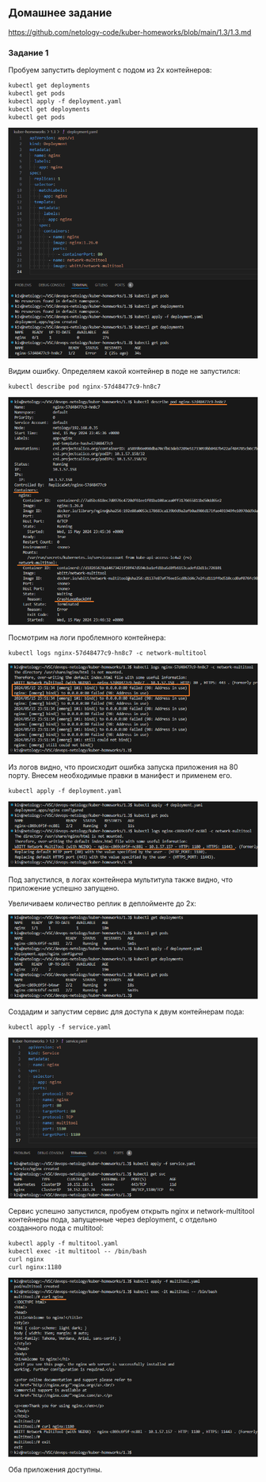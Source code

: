 ## Домашнее задание

https://github.com/netology-code/kuber-homeworks/blob/main/1.3/1.3.md


### Задание 1

Пробуем запустить deployment с подом из 2х контейнеров:

```
kubectl get deployments
kubectl get pods
kubectl apply -f deployment.yaml
kubectl get deployments
kubectl get pods
```

![image](png/deployment-error-01.png)

Видим ошибку. Определяем какой контейнер в поде не запустился:
```
kubectl describe pod nginx-57d48477c9-hn8c7
```

![image](png/deployment-error-02.png)

Посмотрим на логи проблемного контейнера:

```
kubectl logs nginx-57d48477c9-hn8c7 -c network-multitool
```

![image](png/deployment-error-03.png)

Из логов видно, что происходит ошибка запуска приложения на 80 порту. Внесем необходимые правки в манифест и применем его.

```
kubectl apply -f deployment.yaml
```

![image](png/deployment-success.png)

Под запустился, в логах контейнера мультитула также видно, что приложение успешно запущено.

Увеличиваем количество реплик в деплойменте до 2х:

![image](png/deployment-replicas-2.png)

Создадим и запустим сервис для доступа к двум контейнерам пода:

```
kubectl apply -f service.yaml
```

![image](png/service.png)

Сервис успешно запустился, пробуем открыть nginx и network-multitool контейнеры пода, запущенные через deployment, с отдельно созданного пода с multitool:

```
kubectl apply -f multitool.yaml
kubectl exec -it multitool -- /bin/bash
curl nginx
curl nginx:1180
```

![image](png/multitool.png)

Оба приложения доступны.
